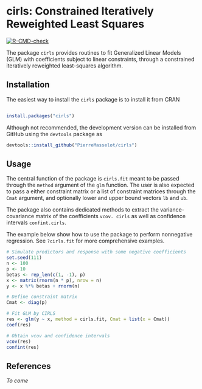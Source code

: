 # cirls: Constrained Iteratively Reweighted Least Squares

<!-- badges: start -->
  [![R-CMD-check](https://github.com/PierreMasselot/cirls/actions/workflows/R-CMD-check.yaml/badge.svg)](https://github.com/PierreMasselot/cirls/actions/workflows/R-CMD-check.yaml)
 <!-- badges: end -->

The package `cirls` provides routines to fit Generalized Linear Models (GLM) with coefficients subject to linear constraints, through a constrained iteratively reweighted least-squares algorithm. 

## Installation

The easiest way to install the `cirls` package is to install it from CRAN

```R

install.packages("cirls")

```

Although not recommended, the development version can be installed from GitHub using the `devtools` package as

```R
devtools::install_github("PierreMasselot/cirls")
```

## Usage

The central function of the package is `cirls.fit` meant to be passed through the `method` argument of the `glm` function. The user is also expected to pass a either constraint matrix or a list of constraint matrices through the `Cmat` argument, and optionally lower and upper bound vectors `lb` and `ub`. 

The package also contains dedicated methods to extract the variance-covariance matrix of the coefficients `vcov. cirls` as well as confidence intervals `confint.cirls`.

The example below show how to use the package to perform nonnegative regression. See `?cirls.fit` for more comprehensive examples.

```R
# Simulate predictors and response with some negative coefficients
set.seed(111)
n <- 100
p <- 10
betas <- rep_len(c(1, -1), p)
x <- matrix(rnorm(n * p), nrow = n)
y <- x %*% betas + rnorm(n)

# Define constraint matrix
Cmat <- diag(p)

# Fit GLM by CIRLS
res <- glm(y ~ x, method = cirls.fit, Cmat = list(x = Cmat))
coef(res)

# Obtain vcov and confidence intervals
vcov(res)
confint(res)
```

## References

*To come*
